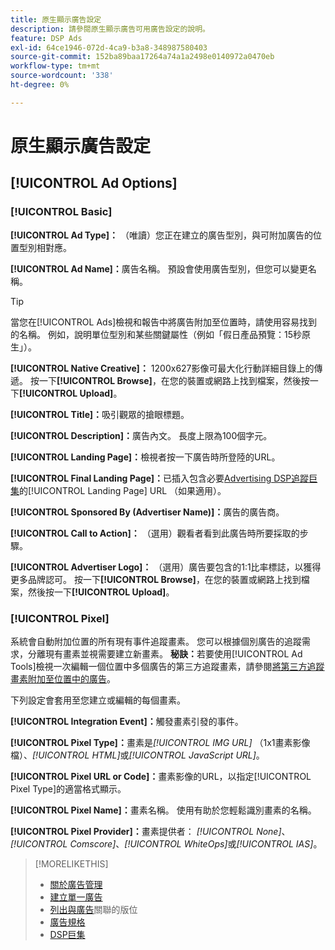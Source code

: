 ```yaml
---
title: 原生顯示廣告設定
description: 請參閱原生顯示廣告可用廣告設定的說明。
feature: DSP Ads
exl-id: 64ce1946-072d-4ca9-b3a8-348987580403
source-git-commit: 152ba89baa17264a74a1a2498e0140972a0470eb
workflow-type: tm+mt
source-wordcount: '338'
ht-degree: 0%

---
```


# 原生顯示廣告設定

## [!UICONTROL Ad Options]

### [!UICONTROL Basic]

**[!UICONTROL Ad Type]：** （唯讀）您正在建立的廣告型別，與可附加廣告的位置型別相對應。

**[!UICONTROL Ad Name]：**&#x200B;廣告名稱。 預設會使用廣告型別，但您可以變更名稱。

>[!TIP]
>
> 當您在[!UICONTROL Ads]檢視和報告中將廣告附加至位置時，請使用容易找到的名稱。 例如，說明單位型別和某些關鍵屬性（例如「假日產品預覽：15秒原生」）。

**[!UICONTROL Native Creative]：** 1200x627影像可最大化行動詳細目錄上的傳遞。 按一下&#x200B;**[!UICONTROL Browse]**，在您的裝置或網路上找到檔案，然後按一下&#x200B;**[!UICONTROL Upload]**。

**[!UICONTROL Title]：**&#x200B;吸引觀眾的搶眼標題。

**[!UICONTROL Description]：**&#x200B;廣告內文。 長度上限為100個字元。

**[!UICONTROL Landing Page]：**&#x200B;檢視者按一下廣告時所登陸的URL。

**[!UICONTROL Final Landing Page]：**&#x200B;已插入包含必要[Advertising DSP追蹤巨集](/help/dsp/campaign-management/macros.md)的[!UICONTROL Landing Page] URL （如果適用）。

**[!UICONTROL Sponsored By (Advertiser Name)]：**&#x200B;廣告的廣告商。

**[!UICONTROL Call to Action]：** （選用）觀看者看到此廣告時所要採取的步驟。

**[!UICONTROL Advertiser Logo]：** （選用）廣告要包含的1:1比率標誌，以獲得更多品牌認可。 按一下&#x200B;**[!UICONTROL Browse]**，在您的裝置或網路上找到檔案，然後按一下&#x200B;**[!UICONTROL Upload]**。

### [!UICONTROL Pixel]

系統會自動附加位置的所有現有事件追蹤畫素。 您可以根據個別廣告的追蹤需求，分離現有畫素並視需要建立新畫素。 **秘訣：**&#x200B;若要使用[!UICONTROL Ad Tools]檢視一次編輯一個位置中多個廣告的第三方追蹤畫素，請參閱[將第三方追蹤畫素附加至位置中的廣告](/help/dsp/campaign-management/ads/ad-attach-to-placement.md#attach-pixels-ads)。

下列設定會套用至您建立或編輯的每個畫素。

**[!UICONTROL Integration Event]：**&#x200B;觸發畫素引發的事件。

**[!UICONTROL Pixel Type]：**&#x200B;畫素是&#x200B;*[!UICONTROL IMG URL]* （1x1畫素影像檔）、*[!UICONTROL HTML]*&#x200B;或&#x200B;*[!UICONTROL JavaScript URL]*。

**[!UICONTROL Pixel URL or Code]：**&#x200B;畫素影像的URL，以指定[!UICONTROL Pixel Type]的適當格式顯示。

**[!UICONTROL Pixel Name]：**&#x200B;畫素名稱。 使用有助於您輕鬆識別畫素的名稱。

**[!UICONTROL Pixel Provider]：**&#x200B;畫素提供者： *[!UICONTROL None]*、*[!UICONTROL Comscore]*、*[!UICONTROL WhiteOps]*&#x200B;或&#x200B;*[!UICONTROL IAS]*。

>[!MORELIKETHIS]
>
>* [關於廣告管理](ad-about.md)
>* [建立單一廣告](ad-create.md)
>* [列出與廣告](/help/dsp/campaign-management/ads/ad-list-placements.md)關聯的版位
>* [廣告規格](ad-specs.md)
>* [DSP巨集](/help/dsp/campaign-management/macros.md)

